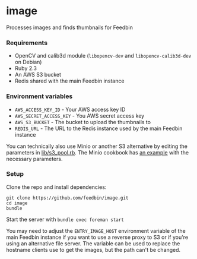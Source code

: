 image
=========
Processes images and finds thumbnails for Feedbin

### Requirements
* OpenCV and calib3d module (`libopencv-dev` and `libopencv-calib3d-dev` on Debian)
* Ruby 2.3
* An AWS S3 bucket
* Redis shared with the main Feedbin instance

### Environment variables
* `AWS_ACCESS_KEY_ID` - Your AWS access key ID
* `AWS_SECRET_ACCESS_KEY` - You AWS secret access key
* `AWS_S3_BUCKET` - The bucket to upload the thumbnails to
* `REDIS_URL` - The URL to the Redis instance used by the main Feedbin instance

You can technically also use Minio or another S3 alternative by editing the parameters in [lib/s3_pool.rb](lib/s3_pool.rb). The Minio cookbook has [an example](https://github.com/minio/cookbook/blob/master/docs/fog-aws-for-ruby-with-minio.md) with the necessary parameters.

### Setup
Clone the repo and install dependencies:
```
git clone https://github.com/feedbin/image.git
cd image
bundle
```

Start the server with `bundle exec foreman start`

You may need to adjust the `ENTRY_IMAGE_HOST` environment variable of the main Feedbin instance if you want to use a reverse proxy to S3 or if you're using an alternative file server. The variable can be used to replace the hostname clients use to get the images, but the path can't be changed.
